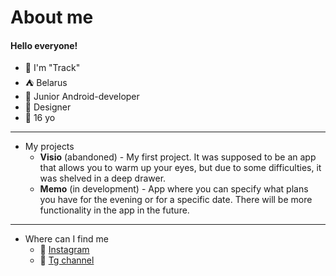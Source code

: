 # About me


#### Hello everyone!
   + :seedling: I'm "Track"
   + :tent: Belarus
   + :crescent_moon: Junior Android-developer
   + :bookmark_tabs: Designer
   + :green_book: 16 yo
___
+ My projects
   + **Visio** (abandoned) - My first project. It was supposed to be an app that allows you to warm up your eyes, but due to some difficulties, it was shelved in a deep drawer.
   + **Memo** (in development) - App where you can specify what plans you have for the evening or for a specific date. There will be more functionality in the app in the future.
___
+ Where can I find me
   + :ferris_wheel: [Instagram](https://www.instagram.com/track_.of?igsh=cGFjNTF6bDcwMjkx)
   + :stars: [Tg channel](https://t.me/nodevop)
